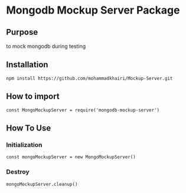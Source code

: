 # Mongodb Mockup Server Package

## Purpose
to mock mongodb during testing

## Installation
``npm install https://github.com/mohammadkhairi/Mockup-Server.git``

## How to import
`` const MongoMockupServer = require('mongodb-mockup-server') ``


## How To Use

### Initialization
``const mongoMockupServer = new MongoMockupServer()``

### Destroy
``mongoMockupServer.cleanup()``

